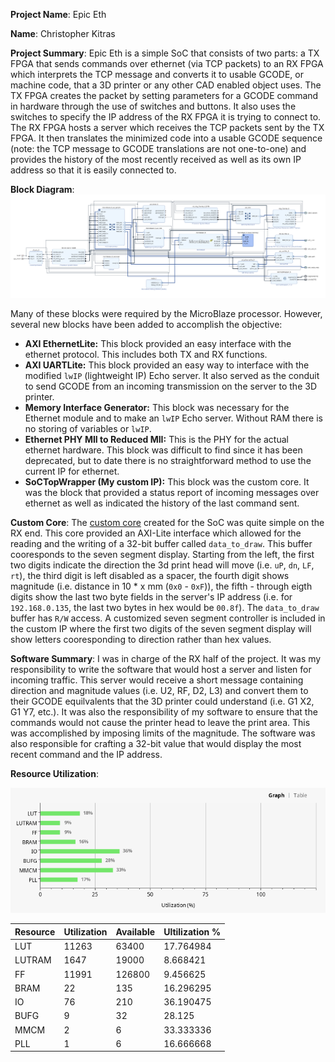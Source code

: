 **Project Name**: Epic Eth

**Name**: Christopher Kitras

**Project Summary**: Epic Eth is a simple SoC that consists of two parts: a TX FPGA that sends commands over ethernet (via TCP packets) to an RX FPGA which interprets the TCP message and converts it to usable GCODE, or machine code, that a 3D printer or any other CAD enabled object uses. The TX FPGA creates the packet by setting parameters for a GCODE command in hardware through the use of switches and buttons. It also uses the switches to specify the IP address of the RX FPGA it is trying to connect to. The RX FPGA hosts a server which receives the TCP packets sent by the TX FPGA. It then translates the minimized code into a usable GCODE sequence (note: the TCP message to GCODE translations are not one-to-one) and provides the history of the most recently received as well as its own IP address so that it is easily connected to.

**Block Diagram**: 
![blk](./ip_blocks.png)

Many of these blocks were required by the MicroBlaze processor. However, several new blocks have been added to accomplish the objective:
- **AXI EthernetLite:** This block provided an easy interface with the ethernet protocol. This includes both TX and RX functions. 
- **AXI UARTLite:** This block provided an easy way to interface with the modified `lwIP` (lightweight IP) Echo server. It also served as the conduit to send GCODE from an incoming transmission on the server to the 3D printer.
- **Memory Interface Generator:** This block was necessary for the Ethernet module and to make an `lwIP` Echo server. Without RAM there is no storing of variables or `lwIP`.
- **Ethernet PHY MII to Reduced MII:** This is the PHY for the actual ethernet hardware. This block was difficult to find since it has been deprecated, but to date there is no straightforward method to use the current IP for ethernet.
- **SoCTopWrapper (My custom IP):** This block was the custom core. It was the block that provided a status report of incoming messages over ethernet as well as indicated the history of the last command sent.

**Custom Core**: The [custom core](./soc_top.sv) created for the SoC was quite simple on the RX end. This core provided an AXI-Lite interface which allowed for the reading and the writing of a 32-bit buffer called `data_to_draw`. This buffer cooresponds to the seven segment display. Starting from the left, the first two digits indicate the direction the 3d print head will move (i.e. `uP`, `dn`, `LF`, `rt`), the third digit is left disabled as a spacer, the fourth digit shows magnitude (i.e. distance in 10 * x mm (`0x0` - `0xF`)), the fifth - through eigth digits show the last two byte fields in the server's IP address (i.e. for `192.168.0.135`, the last two bytes in hex would be `00.8f`). The `data_to_draw` buffer has `R/W` access. A customized seven segment controller is included in the custom IP where the first two digits of the seven segment display will show letters cooresponding to direction rather than hex values.

**Software Summary**: I was in charge of the RX half of the project. It was my responsibility to write the software that would host a server and listen for incoming traffic. This server would receive a short message containing direction and magnitude values (i.e. U2, RF, D2, L3) and convert them to their GCODE equilvalents that the 3D printer could understand (i.e. G1 X2, G1 Y7, etc.). It was also the responsibility of my software to ensure that the commands would not cause the printer head to leave the print area. This was accomplished by imposing limits of the magnitude. The software was also responsible for crafting a 32-bit value that would display the most recent command and the IP address.

**Resource Utilization**:

![img](./util.png)

|Resource | Utilization | Available | Ultilization %|
|---------|-------------|-----------|---------------|
|LUT|11263|63400|17.764984|
|LUTRAM|1647|19000|8.668421|
|FF|11991|126800|9.456625|
|BRAM|22|135|16.296295|
|IO|76|210|36.190475|
|BUFG|9|32|28.125|
|MMCM|2|6|33.333336|
|PLL|1|6|16.666668|